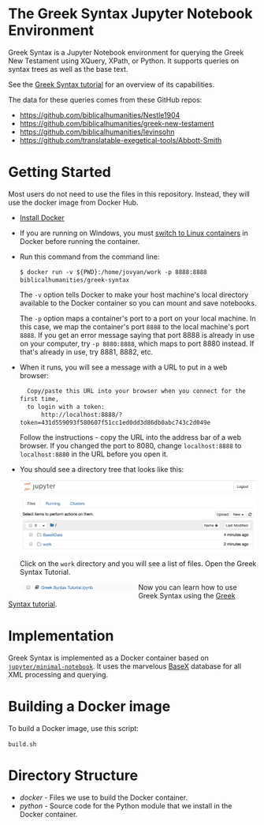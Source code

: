 # The Greek Syntax Jupyter Notebook Environment

Greek Syntax is a Jupyter Notebook environment for querying the Greek New Testament using XQuery, XPath, or Python.  It supports queries on syntax trees as well as the base text.

See the [Greek Syntax tutorial](http://jonathanrobie.biblicalhumanities.org/assets/greeksyntax-tutorial.html) for an overview of its capabilities.

The data for these queries comes from these GitHub repos:

- https://github.com/biblicalhumanities/Nestle1904
- https://github.com/biblicalhumanities/greek-new-testament
- https://github.com/biblicalhumanities/levinsohn
- https://github.com/translatable-exegetical-tools/Abbott-Smith

# Getting Started

Most users do not need to use the files in this repository.  Instead, they will use the docker image from Docker Hub.

- [Install Docker](https://docs.docker.com/install/)

- If you are running on Windows, you must [switch to Linux containers](https://docs.docker.com/docker-for-windows/#switch-between-windows-and-linux-containers) in Docker before running the container.

- Run this command from the command line:

  ```
  $ docker run -v ${PWD}:/home/jovyan/work -p 8888:8888 biblicalhumanities/greek-syntax
  ```
  
  The `-v` option tells Docker to make your host machine's local directory available to the Docker container so you can mount and save notebooks.
  
  The `-p` option maps a container's port to a port on your local machine.  In this case, we map the container's port `8888` to the local machine's port `8888`. If you get an error message saying that port 8888 is already in use on your computer, try `-p 8880:8888`, which maps to port 8880 instead. If that's already in use, try 8881, 8882, etc.

- When it runs, you will see a message with a URL to put in a web browser:

  ```
    Copy/paste this URL into your browser when you connect for the first time,
    to login with a token:
        http://localhost:8888/?token=431d559093f580607f51cc1ed0dd3d86db0abc743c2d049e
  ```

  Follow the instructions - copy the URL into the address bar of a web browser. If you changed the port to 8080, change `localhost:8888` to `localhost:8880` in the URL before you open it.

-  You should see a directory tree that looks like this:

   <img src='./img/Directories.png' />

   Click on the `work` directory and you will see a list of files.  Open the Greek Syntax Tutorial.

   <img src='./img/GreekSyntaxTutorial.png' width="50%" align="left"/>

Now you can learn how to use Greek Syntax using the [Greek Syntax tutorial](http://jonathanrobie.biblicalhumanities.org/assets/greeksyntax-tutorial.html).

# Implementation

Greek Syntax is implemented as a Docker container based on [`jupyter/minimal-notebook`](https://github.com/jupyter/docker-stacks/tree/master/minimal-notebook). It uses the marvelous [BaseX](basex.org) database for all XML processing and querying.

# Building a Docker image

To build a Docker image, use this script:

`build.sh`

# Directory Structure

- *docker* - Files we use to build the Docker container.
- *python* - Source code for the Python module that we install in the Docker container.
